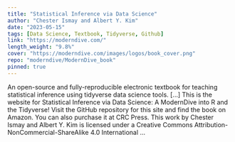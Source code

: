 ```yaml
---
title: "Statistical Inference via Data Science"
author: "Chester Ismay and Albert Y. Kim"
date: "2023-05-15"
tags: [Data Science, Textbook, Tidyverse, Github]
link: "https://moderndive.com/"
length_weight: "9.8%"
cover: "https://moderndive.com/images/logos/book_cover.png"
repo: "moderndive/ModernDive_book"
pinned: true
---
```


An open-source and fully-reproducible electronic textbook for teaching statistical inference using tidyverse data science tools. [...] This is the website for Statistical Inference via Data Science: A ModernDive into R and the Tidyverse! Visit the GitHub repository for this site and find the book on Amazon. You can also purchase it at CRC Press. This work by Chester Ismay and Albert Y. Kim is licensed under a Creative Commons Attribution-NonCommercial-ShareAlike 4.0 International ...
